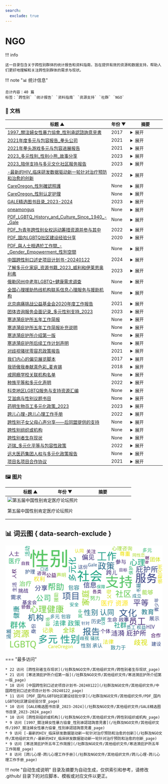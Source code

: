 ```yaml
---
search:
  exclude: true
---
```


# NGO


!!! info

    这一目录包含关于跨性别群体的统计报告和资料指南，旨在提供有效的资源和数据支持，帮助人们更好地理解和关注跨性别群体的需求与现状。



!!! note "📊 统计信息"

    总计内容：40 篇
    标签：`跨性别` `统计报告` `资料指南` `资源支持` `社群` `NGO`



### 📄 文档

<table>
<thead><tr>
<th style="width: 40%" data-sortable="true" data-sort-direction="asc" data-sort-type="text">标题 ▲</th>
<th style="width: 15%" data-sortable="true" data-sort-direction="desc" data-sort-type="year">年份 ▼</th>
<th style="width: 45%">摘要</th>
</tr></thead>
<tbody>
<tr data-name="1997_關注婦女性暴力協會_性別承認諮詢意見書" data-year="2017" data-date="2024-11-23 03:01:44">
                <td><a href="1997_關注婦女性暴力協會_性別承認諮詢意見書_page" class="md-button">1997_關注婦女性暴力協會_性別承認諮詢意見書</a></td>
                <td class="year-cell">2017</td>
                <td class="description-cell"><details markdown>
                    <summary>展开</summary>
                    <div class="description">
                        本文件为《性别承认咨询文件》的意见书，由关注女性暴力协会提交，以回应政府对于性别承认的咨询。文件指出，性别承认是一项基本人权，强调跨性别者的选择权应当受到尊重。关注女性暴力协会成立于1997年，致力于促进性别平等与对抗性暴力，这份意见书是在2005年成立的Anti-480反性暴力资源中心的背景下提出的。文件中提到，香港的性别问题并非简单的二元对立，而是涉及到社会文化和个人心理，因此，不能忽略那些性别少数群体的权利被剥夺这一现实。

文件详尽地讨论了关于香港是否应设立性别承认制度的看法，认为认同和尊重性别的多样性是社会的基本要求。具体而言，文件中提到“性别不安并非一种疾病”。通过逐条回应16个咨询问题，文件明确表示，任何医疗程序不应作为变更性别的先决条件，个人的医疗选择权应得到保障。意见书中对性别承认过程的具体规定进行了说明，包括针对“实际生活体验”的要求，建议应改为“冷静期”，以便人们在申请后有一定时间进行反思，而不应强加具体的生活标准。同时，文中认为，将性别认可与家庭、婚姻状况捆绑在一起是不合理的，已婚跨性别者应保留继续婚姻的权利。

此外，对于性别承认制度的成立过程，文件建议香港应当设立新法例来系统化这一过程，以确保跨性别者的权利能够在法律上得到充分保障。文件认为，英美等国的性别承认机制在某种程度上可以为香港提供参考，但同时也指出，应当摒弃列出入侵性医疗程序的要求。最后，文件强调，性别承认应承认各地的性别改动，并且各相关机构和专业人士需参与创建一个公正、透明的制度，以保障所有人的基本权利。
                        <br>年份：2017
                        <br>收录日期：2024-11-23 03:01:44
                    </div>
                </details></td>
            </tr>
<tr data-name="2021年度多元与包容报告_拳头公司" data-year="2021" data-date="2024-11-23 06:24:24">
                <td><a href="2021年度多元与包容报告_拳头公司_page" class="md-button">2021年度多元与包容报告_拳头公司</a></td>
                <td class="year-cell">2021</td>
                <td class="description-cell"><details markdown>
                    <summary>展开</summary>
                    <div class="description">
                        本文件为《拳头公司2021年度多元与包容报告》，报告详细阐述了拳头公司在过去一年中如何应对全球疫情和社会动荡，努力创造一个包容的工作环境与文化。报告中提到，拳头致力于培养一个让所有员工，都可以投射自我与热情的工作场所，特别注重多元性和包容性的提升，以及如何在产品、文化、流程等方面进行创新。报告总结了一系列成就和未来的目标，其中包括提升女性与少数族群的比例、加强多元团队的对话与协作、改善薪酬和晋升体系的公平性等。值得一提的是，该报告也反映了拳头在人才发展、领导力项目和社会责任方面的努力，体现了该公司在多元化和包容性上的长期承诺。
                        <br>年份：2021
                        <br>收录日期：2024-11-23 06:24:24
                    </div>
                </details></td>
            </tr>
<tr data-name="2021年拳头游戏多元与包容进展报告" data-year="2021" data-date="2024-11-23 06:24:57">
                <td><a href="2021年拳头游戏多元与包容进展报告_page" class="md-button">2021年拳头游戏多元与包容进展报告</a></td>
                <td class="year-cell">2021</td>
                <td class="description-cell"><details markdown>
                    <summary>展开</summary>
                    <div class="description">
                        这份《2021年拳头游戏多元与包容进展报告》详细阐述了拳头游戏在多元性别与包容性方面的努力和进展。报告回顾了组织在过去一年中所做的工作，强调了建立包容文化的重要性以及如何在全球范围内促进多样性。通过描述内部团队的组成、政策的调整、培训的实施以及员工的反馈，报告展示了拳头游戏在加强性别平等、文化代表性、以及提供支持给少数族裔员工方面所作出的努力。报告中提到，今年公司与专业第三方合作，持续进行薪酬平等审查，并在招聘过程中专注于多元化，力求为各类背景的员工提供平等的机会。还特别指出，拳头游戏在游戏产品开发中融入多元文化意识，通过全球各地的不同团队共同创造可以引起当地文化共鸣的角色与故事。此外, 报告提到了一系列旨在提升员工归属感的活动，强调了未来进一步改进和推进多元与包容工作的决心。
                        <br>年份：2021
                        <br>收录日期：2024-11-23 06:24:57
                    </div>
                </details></td>
            </tr>
<tr data-name="2023_多元性别_性别小熊_故事分享" data-year="2023" data-date="2024-11-23 04:09:19">
                <td><a href="2023_多元性别_性别小熊_故事分享_page" class="md-button">2023_多元性别_性别小熊_故事分享</a></td>
                <td class="year-cell">2023</td>
                <td class="description-cell"><details markdown>
                    <summary>展开</summary>
                    <div class="description">
                        本文件为《性别小熊》的自传分享，通过作者的个人故事，展示了跨性别者在寻找自我认同过程中所经历的挑战与成长。文中详细讲述了作者从童年到成人的性别认同历程，包括面临的家庭压力、社会歧视，以及在过渡过程中的心理与身体变化。作者通过生动的叙述表达了对多元性别认同的思考，强调了自我接纳的重要性。文件中还分享了一些与医疗资源相关的经验，帮助其他有类似经历的人们获得更好支持。整体上，这篇作品是一种对生命故事的真挚记录，能够激励和鼓舞那些正在经历类似旅程的人们。
                        <br>年份：2023
                        <br>收录日期：2024-11-23 04:09:19
                    </div>
                </details></td>
            </tr>
<tr data-name="2023_陪伴支持与多元文化社区服务报告" data-year="2023" data-date="2024-11-23 05:30:38">
                <td><a href="2023_陪伴支持与多元文化社区服务报告_page" class="md-button">2023_陪伴支持与多元文化社区服务报告</a></td>
                <td class="year-cell">2023</td>
                <td class="description-cell"><details markdown>
                    <summary>展开</summary>
                    <div class="description">
                        该报告是由位于新南威尔士州的主要卫生组织ACON Hunter发布，旨在为LGBTI社群，包括同性恋、双性恋、跨性别者和双性别者，提供支持与服务。文件中强调了在性健康、HIV预防、精神健康及家庭暴力等多方面为亨特地区的LGBTI社群成员提供安全的生活环境和全面的支持。特别提到，他们通过各种项目来帮助这些社群成员有效应对生活中的挑战，确保他们的健康和安全。文件提供了组织的联系信息，以便需要帮助的人能够方便地获得服务。
                        <br>年份：2023
                        <br>收录日期：2024-11-23 05:30:38
                    </div>
                </details></td>
            </tr>
<tr data-name="-最新的HIV_临床研发数据驱动新一轮针对治疗预防和治愈的创新" data-year="2022" data-date="2024-10-29 06:03:39">
                <td><a href="-最新的HIV_临床研发数据驱动新一轮针对治疗预防和治愈的创新_page" class="md-button">-最新的HIV_临床研发数据驱动新一轮针对治疗预防和治愈的创新</a></td>
                <td class="year-cell">2022</td>
                <td class="description-cell"><details markdown>
                    <summary>展开</summary>
                    <div class="description">
                        该文件为关于2022世界艾滋病大会的资料，主要讨论了吉利德科学在HIV治疗、预防和治愈方面的最新研究与成果。文件中详细介绍了吉利德在大会上所参与的各项活动，包括其关键研究项目和合作，助力终结全球HIV流行的长期承诺。文件提到，吉利德科学希望通过以人为本的医疗创新，针对HIV受影响个体和社区不断变化的需求，进行深入研究与合作。文件还列举了多个研究项目的最新数据，探讨了HIV治疗和预防的科学进展，强调了医疗不均衡对健康影响的复杂性。该文件还包括HIV临床研发的新疗法、治疗效果和相关数据分析，展示了在推动健康平等方面的努力。
                        <br>年份：2022
                        <br>收录日期：2024-10-29 06:03:39
                    </div>
                </details></td>
            </tr>
<tr data-name="CareOregon_性別確認照護" data-year="None" data-date="2024-11-02 02:33:40">
                <td><a href="CareOregon_性別確認照護_page" class="md-button">CareOregon_性別確認照護</a></td>
                <td class="year-cell">None</td>
                <td class="description-cell"><details markdown>
                    <summary>展开</summary>
                    <div class="description">
                        该文件由CareOregon发布，主要介绍了性别确认照护的相关内容。性别确认照护是指尊重和承认跨性别者、非二元性别者或双性人的经验的医疗照护。文件详细列出了受保范围内的服务，包括荷尔蒙治疗、心理健康护理、各种手术以及其他相关治疗。根据俄勒冈州的法律，性别确认治疗涉及由医疗保健服务提供者开立的针对性别不一致性的诊疗程序、服务和药物等内容，文件中提供了获取这些服务的步骤和注意事项。同时，CareOregon提供了一些联系信息，以帮助需要支持的个人。
                        <br>年份：None
                        <br>收录日期：2024-11-02 02:33:40
                    </div>
                </details></td>
            </tr>
<tr data-name="CareOregon_性别认定护理" data-year="None" data-date="2024-11-02 02:40:48">
                <td><a href="CareOregon_性别认定护理_page" class="md-button">CareOregon_性别认定护理</a></td>
                <td class="year-cell">None</td>
                <td class="description-cell"><details markdown>
                    <summary>展开</summary>
                    <div class="description">
                        该文件为《CareOregon性别认定护理》手册，详细介绍了跨性别者、非二元性别者或双性人所需的性别认定护理。文件首先阐述了什么是性别认定护理，强调这种护理旨在尊重和证实个体的性别身份和体验。它涵盖了与性别转换相关的各种治疗方法，包括手术、药物、心理健康服务等。文件还说明了CareOregon医疗计划如何承保这些服务，以及居民在俄勒冈州获得性别认定护理的步骤和注意事项。通过对文件内容的细致梳理，可以帮助跨性别者了解其权利和能够获得的医疗资源。同时，文件还提供了联系客户服务部获取更多信息的联系方式。
                        <br>年份：None
                        <br>收录日期：2024-11-02 02:40:48
                    </div>
                </details></td>
            </tr>
<tr data-name="GALE精选图书目录_2023-2024" data-year="2023" data-date="2024-11-23 05:51:58">
                <td><a href="GALE精选图书目录_2023-2024_page" class="md-button">GALE精选图书目录_2023-2024</a></td>
                <td class="year-cell">2023</td>
                <td class="description-cell"><details markdown>
                    <summary>展开</summary>
                    <div class="description">
                        本文件为2023-2024年度GALE精精选图书目目录，主要涵盖Gale公司出版的各类参考书籍和学术资源。Gale公司与全球图书馆合作，提供原始和精选的学术出版物，致力于支持学习者在各个学科领域的研究和学习。该目录展示了最新出版书目，包括获奖和专业书评机构认可的经典作品，覆盖人文社科、医学、科学技术等多个学科。目录中涉及的书籍主题多样，如法律与政治学、医学与健康科学、艺术与人文等，且每本书均附有ISBN和出版时间。特别推荐的书籍如《Gale护理和综合健康百科全书》以及《全球LGBTQ历史百科全书》，进一步展示了Gale在多元性别和社会科学领域的重视。整个目录致力于为研究人员和学生提供权威、易于使用的参考资源，强调知识的重要性与获取的途径。
                        <br>年份：2023
                        <br>收录日期：2024-11-23 05:51:58
                    </div>
                </details></td>
            </tr>
<tr data-name="oneamongus" data-year="None" data-date="2024-12-13 05:32:01">
                <td><a href="oneamongus_page" class="md-button">oneamongus</a></td>
                <td class="year-cell">None</td>
                <td class="description-cell"><details markdown>
                    <summary>展开</summary>
                    <div class="description">
                        该文件名为《Transgender Day of Remembrance》，内容涉及对跨性别群体的纪念与社会现象的反思。文件记录了一些悲惨事件，包括武汉天街谋杀案、一名跨性别女性从太和站桥上坠落，以及第一起跨性别就业歧视案件的失败，与2021年夏季跨性别媒体帐户的大规模关闭。这些事件反映了跨性别群体在中国面临的严重歧视和困境。文中提到，尽管社会普遍认为中国没有跨性别者，但实际上存在许多跨性别者，他们正遭受重重困扰，甚至有生命的危险。文件还提到了个人故事与家庭关系对跨性别者的深刻影响，例如一个人对自身身份的抗争，以及各类网络暴力对跨性别者及其家人的持续伤害。这是一个关于悼念、团结与抗争的强烈呼吁，展现了跨性别者在面对恶意时展现出的真实存在与反叛精神。
                        <br>年份：None
                        <br>收录日期：2024-12-13 05:32:01
                    </div>
                </details></td>
            </tr>
<tr data-name="PDF_LGBTQ_History_and_Culture_Since_1940_-_Gale" data-year="None" data-date="2024-11-07 19:42:34">
                <td><a href="PDF_LGBTQ_History_and_Culture_Since_1940_-_Gale_page" class="md-button">PDF_LGBTQ_History_and_Culture_Since_1940_-_Gale</a></td>
                <td class="year-cell">None</td>
                <td class="description-cell"><details markdown>
                    <summary>展开</summary>
                    <div class="description">
                        《性与性别档案：1940年以来的LGBTQ历史与文化》是一个开创性项目，汇集了大量珍贵的一次文献资料，涵盖了LGBTQ群体自1940年以来的发展与斗争。该档案库由数百个国际和地方组织的文件构成，呈现了美国和全球LGBTQ社群的多样经历，包括同性恋和变性人群体的权利运动、文化表现和法律政策等方面。文中提及近三百万页可全文检索的资料，涉及文化研究、法律、社会运动及人权问题等多个学科。这项档案库的重要性在于为研究者提供跨文化视角，发表重要人物及事件的记录，同时也保存了大量的口述历史、私信及日记等个人解读资料，从而为研究LGBTQ历史和文化提供了深厚的基础和丰富的视角。
                        <br>年份：None
                        <br>收录日期：2024-11-07 19:42:34
                    </div>
                </details></td>
            </tr>
<tr data-name="PDF_为青年跨性别女权运动筹措资源并参与其中" data-year="2022" data-date="2024-11-07 20:08:07">
                <td><a href="PDF_为青年跨性别女权运动筹措资源并参与其中_page" class="md-button">PDF_为青年跨性别女权运动筹措资源并参与其中</a></td>
                <td class="year-cell">2022</td>
                <td class="description-cell"><details markdown>
                    <summary>展开</summary>
                    <div class="description">
                        该文件为FRIDA发布的一份关于如何为青年跨性别女权运动筹措资源并参与其中的策略指南，旨在提高跨性别者在女权运动中的地位与权利。文中强调了跨性别行动者面临的边缘化和压迫，尤其是在全球范围内越来越多的反跨性别言论和行为影响下。描述FRIDA如何通过资助和支持由跨性别者领导的团体来改善现状，同时反映出跨性别者在女权运动中不可或缺的角色和重要性。根据文中所述，FRIDA识别出跨性别社群的历史贡献，并努力确保其在资助过程中能够得到平等的资源，文件还对跨性别及相关术语的使用作了说明，力图建立更加包容和理解的环境。策略中细分了对跨性别团体的资助、传播与倡导、能力建设等多个重点领域，旨在提高跨性别议题在女权主义中的特殊关注与支持。
                        <br>年份：2022
                        <br>收录日期：2024-11-07 20:08:07
                    </div>
                </details></td>
            </tr>
<tr data-name="PDF_国内LGBTQ社区建设经验分享" data-year="2020" data-date="2024-11-07 18:53:13">
                <td><a href="PDF_国内LGBTQ社区建设经验分享_page" class="md-button">PDF_国内LGBTQ社区建设经验分享</a></td>
                <td class="year-cell">2020</td>
                <td class="description-cell"><details markdown>
                    <summary>展开</summary>
                    <div class="description">
                        该文件名为《国内LGBTQ社区建设经验分享》，主要记录了一场于2020年6月14日的网络讲座，主持人是林健一，本次讲座分享了他与LGBTQ社区的经历、身份认同及基督教信仰的交织。内容包括个人故事的分享、LGBTQ社区颇具特色的建设实践、在社区中常见的议题与需求，以及志愿者和社区建设者所面临的挑战与工作经验。讲座中提到参与的社区，如基督徒的LGBTQ团体、朋辈支持小组等，同时记录了关于社群资源、服务需求与建设策略的探讨。文中强调了社区成员之间的相互支持与心理辅导的重要性，并提出了在法律、政策、资源与伦理意识等方面的挑战。
                        <br>年份：2020
                        <br>收录日期：2024-11-07 18:53:13
                    </div>
                </details></td>
            </tr>
<tr data-name="PDF_與人士相遇於工作間_-_Gender_Empowerment_性別空間" data-year="None" data-date="2024-11-07 19:07:26">
                <td><a href="PDF_與人士相遇於工作間_-_Gender_Empowerment_性別空間_page" class="md-button">PDF_與人士相遇於工作間_-_Gender_Empowerment_性別空間</a></td>
                <td class="year-cell">None</td>
                <td class="description-cell"><details markdown>
                    <summary>展开</summary>
                    <div class="description">
                        此文件名为《与人士相遇于工作间 - 性别赋权》，旨在探讨性别多样性及其在职场中的影响。本文件涉及跨性别者在工作环境中所遇到的挑战和经验，包括对性别认同的尊重、平等机会的提供、以及职场中的性别包容政策的实施。文中可能会提及不同组织如何推动性别赋权，帮助跨性别者在职场中获得支持。同时，这份文件可能包含案例研究，展示跨性别者在工作场所所做的努力和所取得的成就，以及对企业文化的积极影响。通过与多元性别人士的互动，这份文件意在强调创建一个更具包容性的职场环境的重要性。
                        <br>年份：None
                        <br>收录日期：2024-11-07 19:07:26
                    </div>
                </details></td>
            </tr>
<tr data-name="中国跨性别口述史项目计划书-20240122" data-year="2024" data-date="2024-12-13 05:32:01">
                <td><a href="中国跨性别口述史项目计划书-20240122_page" class="md-button">中国跨性别口述史项目计划书-20240122</a></td>
                <td class="year-cell">2024</td>
                <td class="description-cell"><details markdown>
                    <summary>展开</summary>
                    <div class="description">
                        本文件是《中华跨性别口述史项目计划书》，由跨性别学术小组（Trans in Academia，简称 TiA!）于2024年初发起。该项目旨在记录、保存并分享来自中国跨性别者对自身经历、经验和历史的叙述。口述史不仅是一种记录和保存口头证词的方法，也是这个过程的产物，通过采访和记录能够反映那些被官方历史叙事所排斥的个人与集体的生命体验。项目希望深入挖掘并讲述跨性别者在交叉性压迫下的生活故事，特别是那些被边缘化的声音。计划包括多个阶段，从对个体进行深入采访到将记录公之于众，强调尊重叙述者的身份和隐私。项目也意识到跨性别者在分享经历时的敏感性，并提供相应的伦理指导原则，以确保叙述的真实性与尊严。同时，文件还说明了信息公开和隐私保护措施，确保参与者的安全与权益。该计划书的内容包括项目的目的、研究对象、工作流程及项目的伦理指导原则等。
                        <br>年份：2024
                        <br>收录日期：2024-12-13 05:32:01
                    </div>
                </details></td>
            </tr>
<tr data-name="了解多元化家庭_资源书籍_2023_威利和伊莱恩奥利弗" data-year="2023" data-date="2024-11-23 03:42:03">
                <td><a href="了解多元化家庭_资源书籍_2023_威利和伊莱恩奥利弗_page" class="md-button">了解多元化家庭_资源书籍_2023_威利和伊莱恩奥利弗</a></td>
                <td class="year-cell">2023</td>
                <td class="description-cell"><details markdown>
                    <summary>展开</summary>
                    <div class="description">
                        这本资源书籍《了解多元化家庭》由威利和伊莱恩·奥利弗编辑，旨在为信仰群体提供对多样化家庭结构的理解与支持。书中集合了来自不同领域的贡献者们的智慧与经验，讨论了如何更好地理解和支持跨性别、多元性别个体及其家庭。书中还包含了一些有价值的资源和实践建议，帮助家庭事工和教会社区有效地支持多元化家庭。内容涵盖了婚姻、家庭心理健康、社区团结等主题，也提供了关于如何与儿童讨论同性恋、跨性别等敏感话题的指南。书籍强调了爱与团结的重要性，鼓励家庭在信仰与支持中成长，使每个家庭都能成为一个积极且包容的支持体系。
                        <br>年份：2023
                        <br>收录日期：2024-11-23 03:42:03
                    </div>
                </details></td>
            </tr>
<tr data-name="俄勒冈州中老年LGBTQ+健康需求调查" data-year="None" data-date="2024-11-23 03:54:31">
                <td><a href="俄勒冈州中老年LGBTQ+健康需求调查_page" class="md-button">俄勒冈州中老年LGBTQ+健康需求调查</a></td>
                <td class="year-cell">None</td>
                <td class="description-cell"><details markdown>
                    <summary>展开</summary>
                    <div class="description">
                        该文件为俄勒冈州中老年LGBTQ+和双灵人群体健康需求的调查项目的宣传材料。邀请居住在俄勒冈州的55岁或以上的多元性别成年人参与项目，内容涉及养老、健康和服务的需求。文件中明确列出了可参与者的性别和性取向身份，如女同性恋、男同性恋、双性恋、跨性别者、酷儿和双灵人。调查的方式为填写保密的匿名问卷，并且参与者还有机会通过随机抽奖赢得100美元的礼品券。文件还提供了参与调查的链接和联系方式，鼓励受众帮助宣传这一项目。
                        <br>年份：None
                        <br>收录日期：2024-11-23 03:54:31
                    </div>
                </details></td>
            </tr>
<tr data-name="全国心理援助热线机构联系信息心理服务与援助机构" data-year="None" data-date="2024-11-01 08:53:37">
                <td><a href="全国心理援助热线机构联系信息心理服务与援助机构_page" class="md-button">全国心理援助热线机构联系信息心理服务与援助机构</a></td>
                <td class="year-cell">None</td>
                <td class="description-cell"><details markdown>
                    <summary>展开</summary>
                    <div class="description">
                        本文件包含全国各地心理援助热线和机构的联系信息，细致介绍了多家心理服务及援助机构的性质、联系方式、服务内容和开通免费的心理咨询服务。文件中提到的心理援助热线服务旨在帮助不同人群，特别是心理创伤、抑郁症患者以及青少年的心理健康，提供法律及情感支援。这些机构包括‘12355’青少年服务台、‘阳光工程心理互助论坛’、‘春风网’等，涵盖全国范围内的心理健康资源。其中各机构的简介说明了提供的服务类型，如心理咨询、危机干预、法律援助等，反映了对抗性别暴力和心理健康危机的重要性。文中还列出了电话和网络平台供有需要的用户联系，并提供具体的服务时间和内容。
                        <br>年份：None
                        <br>收录日期：2024-11-01 08:53:37
                    </div>
                </details></td>
            </tr>
<tr data-name="北京病痛挑战公益基金会2020年度工作报告" data-year="2021" data-date="2024-11-23 04:47:22">
                <td><a href="北京病痛挑战公益基金会2020年度工作报告_page" class="md-button">北京病痛挑战公益基金会2020年度工作报告</a></td>
                <td class="year-cell">2021</td>
                <td class="description-cell"><details markdown>
                    <summary>展开</summary>
                    <div class="description">
                        该文件为北京病痛挑战公益基金会2020年度工作报告，详细记录了基金会在2020年期间的运营情况及业绩。报告由多个部分组成，包括机构建设、公益事业支出、财务会计报告、接受监督管理情况等。报告中指出，基金会的宗旨是帮助罕见病患者，支持相关组织的发展，并提升社会对罕见病的认知。文件还提到在COVID-19疫情期间，基金会积极协调资源，帮助罕见病患者解决药物短缺等问题。报告总结了各类公益项目，包括医疗援助工程、教育支持计划和“声声不息”公益培训计划等，强调了在年度内帮助了众多急需支持的病友。
                        <br>年份：2021
                        <br>收录日期：2024-11-23 04:47:22
                    </div>
                </details></td>
            </tr>
<tr data-name="团体咨询服务会面记录_多元性别支持_2023" data-year="2023" data-date="2024-11-23 03:10:08">
                <td><a href="团体咨询服务会面记录_多元性别支持_2023_page" class="md-button">团体咨询服务会面记录_多元性别支持_2023</a></td>
                <td class="year-cell">2023</td>
                <td class="description-cell"><details markdown>
                    <summary>展开</summary>
                    <div class="description">
                        该文件记录了多元性别支持团体在2023年进行的一次咨询服务会议的详细情况。会议中讨论了多元性别群体在社会中的需求，以及如何通过社区支持和资源共享来帮助这一群体。与会者包括多元性别人士、社工、心理咨询师和相关领域的专业人士。文件中提到，为了更好地理解多元性别人士的具体状况，团体重点关注了医疗、法律和社会环境等方面的议题。具体内容包括与会者的分享、针对内外部资源的讨论、以及未来活动的规划等。在会议中，参与者还讨论了如何提升社会对多元性别群体的接纳与理解，并就当前的政策环境进行了反思和评估。整体来看，此文件为理解多元性别群体面临的挑战及支持网络提供了重要的信息与见解。
                        <br>年份：2023
                        <br>收录日期：2024-11-23 03:10:08
                    </div>
                </details></td>
            </tr>
<tr data-name="寒涟漪庇护所五年工作简报" data-year="None" data-date="2025-01-18">
                <td><a href="寒涟漪庇护所五年工作简报_page" class="md-button">寒涟漪庇护所五年工作简报</a></td>
                <td class="year-cell">None</td>
                <td class="description-cell"><details markdown>
                    <summary>展开</summary>
                    <div class="description">
                        该文件《寒涟漪庇护所五年工作简报》详细记录了寒涟漪庇护所自成立以来的五年工作成果与发展历程。寒涟漪庇护所是专门为跨性别及多元性别人士提供支持和庇护的机构，旨在创造一个安全、包容的环境，让这一群体能够获得必要的资源与帮助。文件具体阐述了庇护所的服务内容，包括心理辅导、法律咨询、医疗资源的获取等方面。五年来，庇护所通过开展各类活动，帮助无数在社会中遭遇歧视与排斥的跨性别者和多元性别者，提升了他们的生存质量与社会参与度。

在服务成果方面，简报中列举了若干重要的统计数据，比如庇护所所接待服务的人数、参与活动的社区成员数量以及在心理辅导与法律咨询中取得的积极反馈。具体的数据如：“在过去五年中，寒涟漪庇护所接待了超过1200名来访者，其中80%的人在接受服务后表达了对庇护所支持的满意度。”此外，文件还提及了与其他NGO组织的合作，共同开展的各类项目，加强了整个社区的互助共赢与资源整合。

此外，简报还重点关注了庇护所如何在社交活动中促进跨性别者与公众之间的理解与接受。例如，通过举办主题讲座、艺术展览等方式，增强了社会大众对多元性别群体的关注与认知，缓解了社会偏见。通过真实的生命故事与见证，寒涟漪庇护所希望能够传达出这些经历背后的困境与斗争。该文件不仅是寒涟漪庇护所过去工作的总结，也是对未来的展望与希望。特别提到：“我们相信，通过持续的努力与创新，能够进一步改变社会对多元性别群体的态度，实现更加广泛的社会接受和支持。”
                        <br>年份：None
                        <br>收录日期：2025-01-18
                    </div>
                </details></td>
            </tr>
<tr data-name="寒涟漪庇护所五年工作简报补充说明" data-year="None" data-date="2025-01-18">
                <td><a href="寒涟漪庇护所五年工作简报补充说明_page" class="md-button">寒涟漪庇护所五年工作简报补充说明</a></td>
                <td class="year-cell">None</td>
                <td class="description-cell"><details markdown>
                    <summary>展开</summary>
                    <div class="description">
                        寒涟漪庇护所五年工作简报补充说明是一个致力于支持多元性别人士的社会服务机构在过去五年中的工作总结和反思性文件。这份工作简报详细回顾了该庇护所自成立以来所开展的各项活动、获得的成果以及所面临的挑战。通过对不同群体的个案分析和数据整理，报告中展示了庇护所如何为跨性别和其他多元性别人士提供安全的支持环境，以及在焦虑、抑郁等心理健康问题方面的干预措施。文件中引用了一些服务对象的真实案例，生动描绘了庇护所如何影响了他们的生活轨迹，特别是在经历过性别认同的困扰和社会歧视之后得到的帮助。可以看到，庇护所开展了一系列的心理咨询、医疗资源链接、法律援助以及生涯规划等服务，这些服务显著提升了服务对象的生活质量和社会融入度。此外，简报中也详细列出了庇护所在公共宣传和教育工作方面的努力，强调了通过社区活动，加强社会对多元性别群体的理解与接纳的重要性。该文件还包含了一些统计数据，例如庇护所接待的服务对象数量、性别比例、主要年龄段分布等，这些数据为理解该群体的需求和服务效果提供了重要依据。整体而言，这份工作简报不仅是对过去五年工作的全面回顾，也是对未来工作的展望和计划。
                        <br>年份：None
                        <br>收录日期：2025-01-18
                    </div>
                </details></td>
            </tr>
<tr data-name="寒涟漪庇护所介绍第一版" data-year="None" data-date="2024-12-13 05:32:01">
                <td><a href="寒涟漪庇护所介绍第一版_page" class="md-button">寒涟漪庇护所介绍第一版</a></td>
                <td class="year-cell">None</td>
                <td class="description-cell"><details markdown>
                    <summary>展开</summary>
                    <div class="description">
                        该文件为《寒涟漪庇护所介绍第一版》，详细介绍了寒涟漪庇护所的服务对象、工作目标、工作方式、人员准入标准、风险行为及外部压力等多方面内容。庇护所的主要目标是为面临生存困境和生命危险的人群提供包括住宿、情绪疏导、就业能力培训、医疗资源链接等救助支持。文件中提到，庇护所特别关注那些受到家庭暴力影响的未成年人，以及在互联网危机干预中无法得到有效帮助的个体。文件也详细讨论了未成年人在遭遇家庭暴力及校园欺凌时的处境与困境，以及缺乏适当支持的影响，特别是在精神健康和法律保护上的难点。文件还关注到庇护所的工作目标及其面临的各种外部压力，尤其是如何应对社会对于精神疾病的偏见和对跨性别者的歧视。
                        <br>年份：None
                        <br>收录日期：2024-12-13 05:32:01
                    </div>
                </details></td>
            </tr>
<tr data-name="寒涟漪庇护所后续工作计划声明" data-year="None" data-date="2025-01-18">
                <td><a href="寒涟漪庇护所后续工作计划声明_page" class="md-button">寒涟漪庇护所后续工作计划声明</a></td>
                <td class="year-cell">None</td>
                <td class="description-cell"><details markdown>
                    <summary>展开</summary>
                    <div class="description">
                        寒涟漪庇护所后续工作计划声明是一份针对多元性别群体及其支持者的重要文件，致力于提供一系列的服务与支持方案，以增强社群的生存和发展能力。该文件详细阐述了庇护所在未来一段时间内的工作规划，包括资源配置、服务扩展和社区参与。本声明强调了多元性别人士在面临社会歧视和不平等待遇时，寒涟漪庇护所所做出的努力，通过建立更安全、更有支持性的环境，帮助这些人士实现自我价值和社会认同。
                        <br>年份：None
                        <br>收录日期：2025-01-18
                    </div>
                </details></td>
            </tr>
<tr data-name="对歧视骚扰零容忍政策报告" data-year="2021" data-date="2024-11-23 03:40:13">
                <td><a href="对歧视骚扰零容忍政策报告_page" class="md-button">对歧视骚扰零容忍政策报告</a></td>
                <td class="year-cell">2021</td>
                <td class="description-cell"><details markdown>
                    <summary>展开</summary>
                    <div class="description">
                        本文件是关于】对歧视、骚扰或报复零容忍政策的报告，以保障工作环境的公平与尊重。文件中详细列出了禁忌的行为和受保护的特征，包括种族、性别、性别认同、性取向、婚姻状况等。文件强调了建立无歧视和无骚扰的工作环境的重要性，并明确规定了对违反政策的处罚措施。特别提到，任何基于上述受保护特征的非法歧视和骚扰行为都将导致雇佣关系的终止。此政策适用于所有员工、求职者、实习生及相关的第三方，包括客户与供应商。并且，鼓励员工在遇到歧视与骚扰行为时主动报告，以便进行迅速处理和调查。
                        <br>年份：2021
                        <br>收录日期：2024-11-23 03:40:13
                    </div>
                </details></td>
            </tr>
<tr data-name="我们内心的偏见展览脚本" data-year="2017" data-date="2024-11-23 03:07:57">
                <td><a href="我们内心的偏见展览脚本_page" class="md-button">我们内心的偏见展览脚本</a></td>
                <td class="year-cell">2017</td>
                <td class="description-cell"><details markdown>
                    <summary>展开</summary>
                    <div class="description">
                        本文件为“我们内心的偏见”展览脚本，由史密森尼学会旅行展览服务组织，主要得到奥托·布雷默信托的支持。该展览旨在探讨人类内心深处的偏见及其影响，内容涵盖偏见的名称、心理学定义，及其普遍存在性和社会后果。文件详细探讨了偏见在各个层面的表现及其形成原因，强调每个人在社会中可能持有的隐性和显性偏见，尤其是在教育、法律、和日常生活中的影响。通过对偏见科学的深入分析以及各个案例的列举，展示了偏见的复杂性及克服偏见的重要性。展览还提供了相关的媒体材料和互动元素，以提高观众对这一社会问题的认识和理解。
                        <br>年份：2017
                        <br>收录日期：2024-11-23 03:07:57
                    </div>
                </details></td>
            </tr>
<tr data-name="我骄傲我奉献真色彩_麦肯锡" data-year="2018" data-date="2024-11-01 08:52:44">
                <td><a href="我骄傲我奉献真色彩_麦肯锡_page" class="md-button">我骄傲我奉献真色彩_麦肯锡</a></td>
                <td class="year-cell">2018</td>
                <td class="description-cell"><details markdown>
                    <summary>展开</summary>
                    <div class="description">
                        本文件标题为《我骄傲我奉献——真色彩骄傲庆典》，详细介绍了全球各城市为LGBTQ社群争取权益和社会认可的骄傲庆典活动。内容中提到了麦肯锡公司在近年来的骄傲之行，以及他们通过社交媒体平台展示对多元文化的支持，尤其在2018年6月13日获得Trevor计划的20/20远见奖所作出的贡献。文件还提到Trevor计划为LGBTQ青年群体提供心理危机咨询和帮助的工作，尤其是在自杀预防方面的成就，同时强调了麦肯锡在月处理LGBTQ问题上所起到的积极作用。麦肯锡通过志愿服务与Trevor计划保持紧密合作，为该组织提供咨询服务并帮助制定战略，极大推动了其对LGBTQ群体的支持。文件最后提及在2019年纽约TrevorLIVE慈善晚会上，麦肯锡的领导人鲍达民亦因其创新性领导而获奖，表明了公司对多元包容文化的长期承诺。
                        <br>年份：2018
                        <br>收录日期：2024-11-01 08:52:44
                    </div>
                </details></td>
            </tr>
<tr data-name="戒网瘾学校关联机构名单" data-year="None" data-date="2025-02-16">
                <td><a href="戒网瘾学校关联机构名单_page" class="md-button">戒网瘾学校关联机构名单</a></td>
                <td class="year-cell">None</td>
                <td class="description-cell"><details markdown>
                    <summary>展开</summary>
                    <div class="description">
                        该文档是一份详细列出的戒网瘾学校及其相关机构的名单，主要集中在湖南省各地。这份名单中，明确记录了多所戒网瘾学校的名称、所在地址、法定代表人、校长、监事及高层管理人员的具体信息。这些学校大多与“英高特”、“励铮”、“慧腾”、“正心”等机构有直接关联。文档罗列了湖南地区如岳阳、长沙、湘潭等多个县市中，这些机构的详细情况，例如岳阳湘阴县的英高特励志教育学校由李铮担任校长，陈露为副校长等。此外，文件中还提到了一些已经注销的机构，说明了其注册状态的变化。这些教育机构的设置，可能与特定时期的教育政策、青少年问题的社会背景有相关性。文中的多处信息似乎反映出它们的运营模式，包括韩国束缚教育风格的特训，强调素质教育、励志教育的品牌概念，甚至涉及心理咨询与素质拓展服务。值得注意的是，文中还提到了一些与体育俱乐部、青少年心理健康相关的培训中心，大多与这些教育集团有复杂的股东关系或是平行拥有者。由此可看出，这些机构在处理青少年的行为及心理问题上，采取了一种具有军校特性和心理辅导相结合的监管模式。
                        <br>年份：None
                        <br>收录日期：2025-02-16
                    </div>
                </details></td>
            </tr>
<tr data-name="种族平等和多元化声明" data-year="2022" data-date="2024-11-02 02:45:42">
                <td><a href="种族平等和多元化声明_page" class="md-button">种族平等和多元化声明</a></td>
                <td class="year-cell">2022</td>
                <td class="description-cell"><details markdown>
                    <summary>展开</summary>
                    <div class="description">
                        该文件为Verisk公司发布的《种族平等和多元化声明》。文中详细阐述了公司对种族平等和多元化的承诺，强调了在工作场所建立包容性文化的重要性，倡导在全球范围内尊重和支持多样化的身份和经历。声明中提到，Verisk致力于构建一个反映全球社会的多元化工作环境，鼓励员工间存在的各种差异，并强调公司绝不容忍任何形式的种族主义。文中还列出了多项行动责任，包括促进跨文化能力、员工相互尊重的交流与合作、弹性工作制等，以支持员工和社区。此声明的目标是为所有员工创造平等机会，强调包容性和公平性，并强调严格遵守相关的法律法规。声明最后由首席执行官Lee Shavel和董事长Bruce Hansen签署，并于2022年11月8日获得董事会采纳。
                        <br>年份：2022
                        <br>收录日期：2024-11-02 02:45:42
                    </div>
                </details></td>
            </tr>
<tr data-name="科克地区LGBTQ服务与支持资源汇编" data-year="None" data-date="2024-11-23 03:47:56">
                <td><a href="科克地区LGBTQ服务与支持资源汇编_page" class="md-button">科克地区LGBTQ服务与支持资源汇编</a></td>
                <td class="year-cell">None</td>
                <td class="description-cell"><details markdown>
                    <summary>展开</summary>
                    <div class="description">
                        该文件是关于科克地区LGBTQ服务与支持资源的汇编，包含了各种面向LGBTQ社区的服务组织和支持项目的信息。这些资源涉及女同性恋、男同性恋、双性恋、跨性别者及非常规性别者群体的福利与需求，提供的服务包括性健康中心、求助热线、跨性别亲属支援、青年团体、家长信息群等。举例来说，科克LGBT+骄傲节和LINC等组织致力于为社区提供各种形式的支持和服务，如抗击歧视活动、社交活动和健康咨询。文件中还提到了一些专为跨性别者及其家庭准备的支持团体，诸如“Transformers”青少年团体和“TransParenCI”父母支持团体，体现了对跨性别者的关怀与帮助。通过这些资源，可以帮助LGBTQ个体及其家人获得必要的信息、支持和社交网络，以促进心理健康与幸福。
                        <br>年份：None
                        <br>收录日期：2024-11-23 03:47:56
                    </div>
                </details></td>
            </tr>
<tr data-name="艾滋病与性别议题书目" data-year="None" data-date="2024-11-23 04:12:51">
                <td><a href="艾滋病与性别议题书目_page" class="md-button">艾滋病与性别议题书目</a></td>
                <td class="year-cell">None</td>
                <td class="description-cell"><details markdown>
                    <summary>展开</summary>
                    <div class="description">
                        本文件是有关艾滋病与性别议题的书目和参考资料列表，涵盖了多个领域的相关文献，包括艾滋病、性别、同性恋以及相关社会文化研究。它汇总了多位作者的作品，并对每本书籍进行了详细的分类，比如书名、作者以及备注等信息。书目中提到了一些关于HIV/AIDS、性别差异、文化以及同性恋文学等的研究，显示了在东南亚尤其是马来西亚的多元性别和性取向问题的学术研究现状。文献范围从医学、社会学到文学分析，呈现出对性与性别问题的多维度探讨，意在提高公众对这些问题的认识和理解。文件中也提到了相关的影视作品，为研究提供了更广泛的视角。
                        <br>年份：None
                        <br>收录日期：2024-11-23 04:12:51
                    </div>
                </details></td>
            </tr>
<tr data-name="药明生物员工多元化政策_2023" data-year="2023" data-date="2024-11-23 06:43:53">
                <td><a href="药明生物员工多元化政策_2023_page" class="md-button">药明生物员工多元化政策_2023</a></td>
                <td class="year-cell">2023</td>
                <td class="description-cell"><details markdown>
                    <summary>展开</summary>
                    <div class="description">
                        本文件为药明生物技术有限公司（WuXi Biologics）员工多元化政策，旨在促进企业文化的发展，重视多元化，创建一个平等、包容的职场环境。政策的总则部分明确了其目的在于确保员工不受种族、肤色、性别、宗教、国籍等法律保护身份的影响，增强员工的归属感和尊重感。文件详细描述了反歧视、平等、多元和包容政策，以及多元化人才招聘政策，其中强调了公司在招聘过程中需要采取的重要行动，以公平、公正地考虑不同背景的候选人。
                        <br>年份：2023
                        <br>收录日期：2024-11-23 06:43:53
                    </div>
                </details></td>
            </tr>
<tr data-name="跨儿心理-跨儿心理工作手册" data-year="2022" data-date="2025-01-10">
                <td><a href="跨儿心理-跨儿心理工作手册_page" class="md-button">跨儿心理-跨儿心理工作手册</a></td>
                <td class="year-cell">2022</td>
                <td class="description-cell"><details markdown>
                    <summary>展开</summary>
                    <div class="description">
                        《跨儿心理工作手册》是一本专注于跨性别者（跨儿）及非性别常规者心理健康的公益手册，旨在提升心理工作者对跨儿群体的理解与支持。本手册详细介绍了跨儿的定义、分类及其与顺性别者的区别，同时强调了社会对跨儿的偏见与污名如何影响其心理健康。手册中提到，跨儿不仅包括传统意义上的跨性别者，也涵盖非二元性别、性别酷儿等多样性别认同的个体。通过公众教育、社群服务等方法，小组希望改善跨儿的福祉以及促进性别多元平等。文中还讨论了跨儿的自我认同、社群认同和心理工作者在实践中应持的态度与方法。手册的许多内容参考了美国心理学会的指导，提供了与跨儿工作相关的实用指南。
                        <br>年份：2022
                        <br>收录日期：2025-01-10
                    </div>
                </details></td>
            </tr>
<tr data-name="跨性别子女父母心声分享——后同盟提供的支持" data-year="None" data-date="2024-11-23 03:58:53">
                <td><a href="跨性别子女父母心声分享——后同盟提供的支持_page" class="md-button">跨性别子女父母心声分享——后同盟提供的支持</a></td>
                <td class="year-cell">None</td>
                <td class="description-cell"><details markdown>
                    <summary>展开</summary>
                    <div class="description">
                        该文件是由后同盟提供的关于跨性别子女父母心声的分享，旨在为跨性别者及其家庭提供支持与理解。在过去的三年里，后同盟的团队服务了超过三十位家长，成立了家长互助小组，以应对父母对于子女性别认同为他们带来的复杂情感，包括孤单、痛苦和内疚。文件中介绍了几个父母的故事，其中包含他们对孩子性别认同变化的震惊和无助，以及在接受孩子跨性别身份过程中面临的情感挑战。通过亲身经历的分享，这些父母希望能够鼓励其他面临相似情况的家庭，帮助他们从痛苦中走出，并在照顾自己与支持跨性别儿女之间找到平衡。与医生和心理专家的咨询相结合，父母们透过加入互助小组，感受到了被理解和支持，从而缓解了自身的情绪纠结。
                        <br>年份：None
                        <br>收录日期：2024-11-23 03:58:53
                    </div>
                </details></td>
            </tr>
<tr data-name="跨性别组织或机构" data-year="None" data-date="2025-01-10">
                <td><a href="跨性别组织或机构_page" class="md-button">跨性别组织或机构</a></td>
                <td class="year-cell">None</td>
                <td class="description-cell"><details markdown>
                    <summary>展开</summary>
                    <div class="description">
                        该文件详细介绍了多个跨性别及性少数群体相关的组织和机构，包括其成立背景、主要活动、服务对象及联系信息。文件中提到的组织包括但不限于北京同志中心、跨性别生活社、武汉同行同志中心等。这些组织致力于提供心理咨询、医疗资源、社群活动、性别教育等服务，推动性少数群体的权利和社会认知。文件强调了这些组织的普遍目标，即为所有性别认同和性取向的人提供平等、尊重和包容的环境。
                        <br>年份：None
                        <br>收录日期：2025-01-10
                    </div>
                </details></td>
            </tr>
<tr data-name="跨性别者生存现状" data-year="None" data-date="2025-01-10">
                <td><a href="跨性别者生存现状_page" class="md-button">跨性别者生存现状</a></td>
                <td class="year-cell">None</td>
                <td class="description-cell"><details markdown>
                    <summary>展开</summary>
                    <div class="description">
                        本文件为《跨性别者生存现状》研究报告，深入探讨了跨性别者在家庭、校园、法律政策、心理健康及医疗支持等多个层面的生存状况。报告由北京同志中心跨性别部主管核桃撰写，内容包含了对跨性别者生理性别、指派性别、社会性别等多种名词的解释，以及跨性别者面临的家庭暴力、强制扭转治疗及心理健康问题的真实案例。研究指出，超过80%的跨性别者在18岁前对自身性别身份有自我觉察，但家庭支持的缺失往往导致个体抑郁、辍学甚至自杀。与此同时，许多跨性别者在接受正规医疗过程中面临重重挑战，常通过非正规途径获取所需药物，结果带来安全风险。此研究旨在提高对跨性别者现状的理解，以促进社会支持和制度改善，推动跨性别友好的环境。
                        <br>年份：None
                        <br>收录日期：2025-01-10
                    </div>
                </details></td>
            </tr>
<tr data-name="迈瑞_多元化平等与包容性政策" data-year="2022" data-date="2024-11-02 02:43:15">
                <td><a href="迈瑞_多元化平等与包容性政策_page" class="md-button">迈瑞_多元化平等与包容性政策</a></td>
                <td class="year-cell">2022</td>
                <td class="description-cell"><details markdown>
                    <summary>展开</summary>
                    <div class="description">
                        该文件为迈瑞公司发布的《多元化、平等与包容性政策》，旨在促进公司内部的多元化和包容性，消除歧视。文件开头介绍了迈瑞对于员工组成的多样性、平等机会的承诺，并明确了反对歧视的原则，特别是针对年龄、残疾、变性等受保护的特征。政策内容详尽地阐述了各类具体措施，包括创造开放的工作环境、招聘多样化人才、培养管理层的包容性、提供支持网络和实施平等机会原则等。文件还强调了对员工投诉的认真对待及保护措施，确保无论是在工作活动中遭遇任何形式的歧视或骚扰，都能够有合理的申诉渠道和保护。文件规定自2022年9月1日起生效，体现了公司对多样性和包容性的重视及建设氛围。
                        <br>年份：2022
                        <br>收录日期：2024-11-02 02:43:15
                    </div>
                </details></td>
            </tr>
<tr data-name="远大医药集团人权与多元化政策报告" data-year="None" data-date="2024-11-23 05:55:32">
                <td><a href="远大医药集团人权与多元化政策报告_page" class="md-button">远大医药集团人权与多元化政策报告</a></td>
                <td class="year-cell">None</td>
                <td class="description-cell"><details markdown>
                    <summary>展开</summary>
                    <div class="description">
                        本文件是《远大医药集团有限公司人权与多元化政策报告》的内容，详细列出了远大医药集团为保障劳工和员工权益而制定的政策及原则。文件首先明确了适用范围，包括所有下属企业的员工，强调了遵守法律法规和平等包容的工作原则。政策涵盖了多个方面，如禁止童工及强制劳动、同工同酬原则、支持员工的结社自由及言论自由、构建零歧视的职场环境等。文件还指出公司将定期进行人权与多元化培训，设有相应的申诉渠道以保障员工的权益，并要求公司董事会进行政策执行的监督与审核。整体上，这份政策报告的目的是通过建立一个多元、平等和包容的工作环境，来提升员工的幸福感与工作满意度，同时确保不同背景员工的合法权益。
                        <br>年份：None
                        <br>收录日期：2024-11-23 05:55:32
                    </div>
                </details></td>
            </tr>
<tr data-name="项目名项目合作协议" data-year="2021" data-date="2024-10-29 06:01:41">
                <td><a href="项目名项目合作协议_page" class="md-button">项目名项目合作协议</a></td>
                <td class="year-cell">2021</td>
                <td class="description-cell"><details markdown>
                    <summary>展开</summary>
                    <div class="description">
                        该文件为《项目资助与合作协议》，主要涉及福建省正荣公益基金会与北京同声异响文化发展有限公司之间的合作协议。该项目名为‘为梦想而战的兄弟’，旨在支持和发展中国跨性别兄弟社群，提升其公众可见度与权利意识。文件详细列出了合作内容，包括资金管理方案、项目进展及监督检查的权利与义务、项目宣传及信息披露的要求等。同时也规定了双方在项目实施过程中的权利义务及违约责任等重要事项。合作的期限为2021年1月至2021年12月，并预计受益人数达到3000。项目资金的具体管理及使用方式也在协议中得以明确，确保资助款项被合理有效使用。
                        <br>年份：2021
                        <br>收录日期：2024-10-29 06:01:41
                    </div>
                </details></td>
            </tr>
</tbody>
</table>


### 🖼️ 图片

<table>
<thead><tr>
<th style="width: 40%" data-sortable="true" data-sort-direction="asc" data-sort-type="text">标题 ▲</th>
<th style="width: 15%" data-sortable="true" data-sort-direction="desc" data-sort-type="year">年份 ▼</th>
<th style="width: 45%">摘要</th>
</tr></thead>
<tbody>
<tr class="image-row">
                <td colspan="3">
                    <div class="image-item">
                        <img src="第五届中国性别肯定医疗论坛照片.png" alt="第五届中国性别肯定医疗论坛照片" />
                        <p>第五届中国性别肯定医疗论坛照片</p>
                    </div>
                </td>
            </tr>
</tbody>
</table>


## 📊 词云图 { data-search-exclude }

![词云图](abstracts_wordcloud.png)


<script>
const sortFunctions = {
    year: (a, b, direction) => {
        a = a === '未知' ? '0000' : a;
        b = b === '未知' ? '0000' : b;
        return direction === 'desc' ? b.localeCompare(a) : a.localeCompare(b);
    },
    count: (a, b, direction) => {
        const aNum = parseInt(a.match(/\d+/)?.[0] || '0');
        const bNum = parseInt(b.match(/\d+/)?.[0] || '0');
        return direction === 'desc' ? bNum - aNum : aNum - bNum;
    },
    text: (a, b, direction) => {
        return direction === 'desc' 
            ? b.localeCompare(a, 'zh-CN') 
            : a.localeCompare(b, 'zh-CN');
    }
};

document.addEventListener('DOMContentLoaded', function() {
    document.querySelectorAll('th[data-sortable="true"]').forEach(th => {
        th.style.cursor = 'pointer';
        th.addEventListener('click', () => sortTable(th));
        
        if (th.getAttribute('data-sort-direction')) {
            sortTable(th, true);
        }
    });
});

function sortTable(th, isInitial = false) {
    const table = th.closest('table');
    const tbody = table.querySelector('tbody');
    const colIndex = Array.from(th.parentNode.children).indexOf(th);
    
    // Store original rows with their sort values
    const rowsWithValues = Array.from(tbody.querySelectorAll('tr')).map(row => ({
        element: row,
        value: row.children[colIndex].textContent.trim(),
        html: row.innerHTML
    }));
    
    // Toggle or set initial sort direction
    const currentDirection = th.getAttribute('data-sort-direction');
    const direction = isInitial ? currentDirection : (currentDirection === 'desc' ? 'asc' : 'desc');
    
    // Update sort indicators
    th.closest('tr').querySelectorAll('th').forEach(header => {
        if (header !== th) {
            header.textContent = header.textContent.replace(/ [▼▲]$/, '');
            header.removeAttribute('data-sort-direction');
        }
    });
    
    th.textContent = th.textContent.replace(/ [▼▲]$/, '') + (direction === 'desc' ? ' ▼' : ' ▲');
    th.setAttribute('data-sort-direction', direction);
    
    // Get sort function based on column type
    const sortType = th.getAttribute('data-sort-type') || 'text';
    const sortFn = sortFunctions[sortType] || sortFunctions.text;
    
    // Sort rows
    rowsWithValues.sort((a, b) => sortFn(a.value, b.value, direction));
    
    // Clear and rebuild tbody
    tbody.innerHTML = '';
    rowsWithValues.forEach(row => {
        const tr = document.createElement('tr');
        tr.innerHTML = row.html;
        tbody.appendChild(tr);
    });
}

</script>
 

<div class="grid" markdown>

=== "最多访问"

    * 22 访问 [跨性别者生存现状](/社群及NGO文件/其他组织文件/跨性别者生存现状_page)
    * 21 访问 [寒涟漪庇护所介绍第一版](/社群及NGO文件/其他组织文件/寒涟漪庇护所介绍第一版_page)
    * 18 访问 [中国跨性别口述史项目计划书-20240122](/社群及NGO文件/其他组织文件/中国跨性别口述史项目计划书-20240122_page)
    * 11 访问 [PDF_国内LGBTQ社区建设经验分享](/社群及NGO文件/其他组织文件/PDF_国内LGBTQ社区建设经验分享_page)
    * 10 访问 [GALE精选图书目录_2023-2024](/社群及NGO文件/其他组织文件/GALE精选图书目录_2023-2024_page)
    * 10 访问 [跨性别组织或机构](/社群及NGO文件/其他组织文件/跨性别组织或机构_page)
    * 9 访问 [1997_關注婦女性暴力協會_性別承認諮詢意見書](/社群及NGO文件/其他组织文件/1997_關注婦女性暴力協會_性別承認諮詢意見書_page)
    * 9 访问 [-最新的HIV_临床研发数据驱动新一轮针对治疗预防和治愈的创新](/社群及NGO文件/其他组织文件/-最新的HIV_临床研发数据驱动新一轮针对治疗预防和治愈的创新_page)
    * 9 访问 [寒涟漪庇护所五年工作简报](/社群及NGO文件/其他组织文件/寒涟漪庇护所五年工作简报_page)
    * 8 访问 [跨儿心理-跨儿心理工作手册](/社群及NGO文件/其他组织文件/跨儿心理-跨儿心理工作手册_page)



</div>


!!! note "自动生成说明"
    目录及摘要为自动生成，仅供索引和参考，请修改 .github/ 目录下的对应脚本、模板或对应文件以更正。
